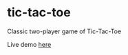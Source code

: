 # tic-tac-toe
Classic two-player game of Tic-Tac-Toe

Live demo [here](https://jnuguid1.github.io/tic-tac-toe/)
